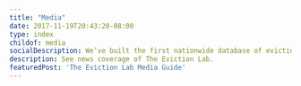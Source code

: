 ```yaml
---
title: "Media"
date: 2017-11-19T20:43:20-08:00
type: index
childof: media
socialDescription: We’ve built the first nationwide database of evictions.  
description: See news coverage of The Eviction Lab.
featuredPost: 'The Eviction Lab Media Guide'
---
```


